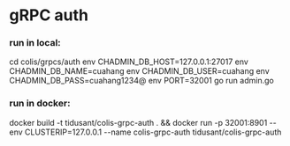 # gRPC auth

### run in local:
cd colis/grpcs/auth
env CHADMIN_DB_HOST=127.0.0.1:27017 env CHADMIN_DB_NAME=cuahang env CHADMIN_DB_USER=cuahang env CHADMIN_DB_PASS=cuahang1234@ env PORT=32001 go run admin.go 

### run in docker:
docker build -t tidusant/colis-grpc-auth . && docker run -p 32001:8901 --env CLUSTERIP=127.0.0.1 --name colis-grpc-auth tidusant/colis-grpc-auth  